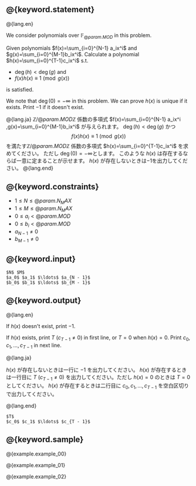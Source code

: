 ## @{keyword.statement}

@{lang.en}

We consider polynomials over $\mathbb{F}_{@{param.MOD}}$ in this problem.

Given polynomials $f(x)=\sum_{i=0}^{N-1} a_ix^i$ and $g(x)=\sum_{i=0}^{M-1}b_ix^i$.
Calculate a polynomial $h(x)=\sum_{i=0}^{T-1}c_ix^i$ s.t.

- $\deg(h) < \deg(g)$ and
- $f(x)h(x)\equiv1\pmod {g(x)}$

is satisfied.

We note that $\deg(0)=-\infty$ in this problem.
We can prove $h(x)$ is unique if it exists.
Print $-1$ if it doesn't exist.

@{lang.ja}
$\mathbb{Z}/@{param.MOD}\mathbb{Z}$ 係数の多項式 $f(x)=\sum_{i=0}^{N-1} a_ix^i ,g(x)=\sum_{i=0}^{M-1}b_ix^i$ が与えられます。
$\deg(h) < \deg(g)$ かつ 
$$f(x)h(x)\equiv1\pmod {g(x)}$$
を満たす$\mathbb{Z}/@{param.MOD}\mathbb{Z}$ 係数の多項式 $h(x)=\sum_{i=0}^{T-1}c_ix^i$ を求めてください。
ただし $\deg(0)=-\infty$とします。
このような $h(x)$ は存在するならば一意に定まることが示せます。
$h(x)$ が存在しないときは$-1$を出力してください。
@{lang.end}

## @{keyword.constraints}

- $1 \leq N \leq @{param.N_MAX}$
- $1 \leq M \leq @{param.N_MAX}$
- $0 \leq a_i < @{param.MOD}$
- $0 \leq b_i < @{param.MOD}$
- $a_{N-1} \neq 0$
- $b_{M-1} \neq 0$

## @{keyword.input}

```
$N$ $M$
$a_0$ $a_1$ $\ldots$ $a_{N - 1}$
$b_0$ $b_1$ $\ldots$ $b_{M - 1}$
```

## @{keyword.output}

@{lang.en}

If $h(x)$ doesn't exist, print $-1$.

If $h(x)$ exists, print $T$ ($c_{T-1} \neq 0$) in first line, or $T = 0$ when $h(x)=0$.
Print $c_0, c_1, \ldots, c_{T-1}$ in next line.

@{lang.ja}

$h(x)$ が存在しないときは一行に $-1$ を出力してください。
$h(x)$ が存在するときは一行目に $T$ ($c_{T-1} \neq 0$) を出力してください。ただし $h(x)=0$ のときは $T=0$ としてください。
$h(x)$ が存在するときは二行目に $c_0,c_1,\ldots,c_{T-1}$ を空白区切りで出力してください。

@{lang.end}

```
$T$
$c_0$ $c_1$ $\ldots$ $c_{T - 1}$
```

## @{keyword.sample}

@{example.example_00}

@{example.example_01}

@{example.example_02}
